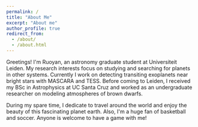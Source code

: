```yaml
---
permalink: /
title: "About Me"
excerpt: "About me"
author_profile: true
redirect_from: 
  - /about/
  - /about.html
---
```


Greetings! I'm Ruoyan, an astronomy graduate student at Universiteit Leiden. My research interests focus on studying and searching for planets in other systems. Currently I work on detecting transiting exoplanets near bright stars with MASCARA and TESS. Before coming to Leiden, I received my BSc in Astrophysics at UC Santa Cruz and worked as an undergraduate researcher on modeling atmospheres of brown dwarfs. 

During my spare time, I dedicate to travel around the world and enjoy the beauty of this fascinating planet earth. Also, I'm a huge fan of basketball and soccer. Anyone is welcome to have a game with me! 
